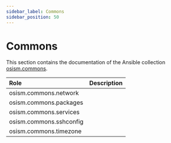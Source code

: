 ```yaml
---
sidebar_label: Commons
sidebar_position: 50
---
```


# Commons

This section contains the documentation of the Ansible collection [osism.commons](https://github.com/osism/ansible-collection-commons).

| **Role**                | **Description** |
|:------------------------|:----------------|
| osism.commons.network   |                 |
| osism.commons.packages  |                 |
| osism.commons.services  |                 |
| osism.commons.sshconfig |                 |
| osism.commons.timezone  |                 |
